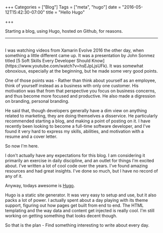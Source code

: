 +++
Categories = ["Blog"]
Tags = ["meta", "hugo"]
date = "2016-05-12T15:42:30-07:00"
title = "Hello Hugo"

+++

Starting a blog, using Hugo, hosted on Github, for reasons.
<!--more-->
<hr/><br/>
I was watching videos from Xamarin Evolve 2016 the other day, when something a
little different came up. It was a presentation by John Sonmez titled
[5 Soft Skills Every Developer Should Know](https://www.youtube.com/watch?v=hsEJpLjsUFk).
It was somewhat obnoxious, especially at the beginning, but he made some very
good points.

One of those points was - Rather than think about yourself as an employee, think
of yourself instead as a business with only one customer. His motivation was
that from that perspective you focus on business concerns, and thus become more
focused and productive. He also made a digression on branding, personal branding.

He said that, though developers generally have a dim view on anything related to
marketing, they are doing themselves a disservice. He particularly recommended
starting a blog, and making a point of posting on it. I have recently been
looking to become a full-time software developer, and I've found it very hard to
express my skills, abilities, and motivation with a resume and a cover letter.

So now I'm here.

I don't actually have any expectations for this blog. I am considering it
primarily an exercise in daily discipline, and an outlet for things I'm excited
about. I've written a lot of cool code over the years. I've found amazing
resources and had great insights. I've done so much, but I have no record of any
of it.

Anyway, todays awesome is [Hugo](http://gohugo.io/).

Hugo is a static site generator. It was very easy to setup and use, but it also
packs a lot of power. I actually spent about a day playing with its theme
support, figuring out how pages get built from end to end. The HTML templating
and the way data and content get injected is really cool. I'm still working on
getting something that looks decent though.

So that is the plan - Find something interesting to write about every day.